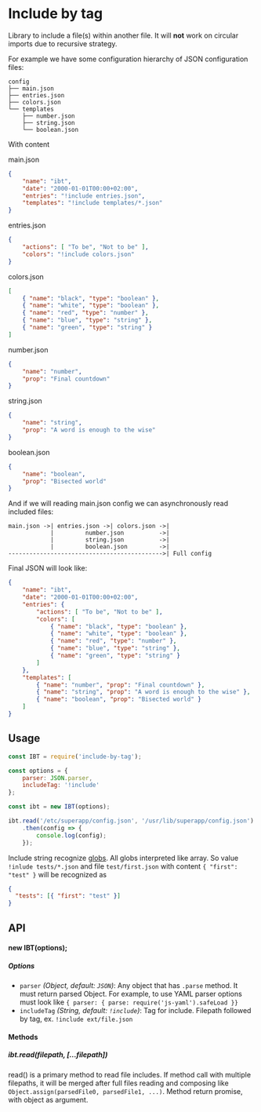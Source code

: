 # Include by tag
Library to include a file(s) within another file. It will **not** work on
circular imports due to recursive strategy.

For example we have some configuration hierarchy of JSON configuration files:
```
config
├── main.json
├── entries.json
├── colors.json
└── templates
    ├── number.json
    ├── string.json
    └── boolean.json
```
With content

main.json
```json
{
    "name": "ibt",
    "date": "2000-01-01T00:00+02:00",
    "entries": "!include entries.json",
    "templates": "!include templates/*.json"
}
```
entries.json
```json
{
    "actions": [ "To be", "Not to be" ],
    "colors": "!include colors.json"
}
```
colors.json
```json
[
    { "name": "black", "type": "boolean" },
    { "name": "white", "type": "boolean" },
    { "name": "red", "type": "number" },
    { "name": "blue", "type": "string" },
    { "name": "green", "type": "string" }
]
```
number.json
```json
{
    "name": "number",
    "prop": "Final countdown"
}
```
string.json
```json
{
    "name": "string",
    "prop": "A word is enough to the wise"
}
```
boolean.json
```json
{
    "name": "boolean",
    "prop": "Bisected world"
}
```

And if we will reading main.json config we can asynchronously read included
files:
```
main.json ->| entries.json ->| colors.json ->|
            |         number.json          ->|
            |         string.json          ->|
            |         boolean.json         ->|
-------------------------------------------->| Full config
```

Final JSON will look like:
```json
{
    "name": "ibt",
    "date": "2000-01-01T00:00+02:00",
    "entries": {
        "actions": [ "To be", "Not to be" ],
        "colors": [
            { "name": "black", "type": "boolean" },
            { "name": "white", "type": "boolean" },
            { "name": "red", "type": "number" },
            { "name": "blue", "type": "string" },
            { "name": "green", "type": "string" }
        ]
    },
    "templates": [
        { "name": "number", "prop": "Final countdown" },
        { "name": "string", "prop": "A word is enough to the wise" },
        { "name": "boolean", "prop": "Bisected world" }
    ]
}
```
## Usage

```javascript
const IBT = require('include-by-tag');

const options = {
    parser: JSON.parser,
    includeTag: '!include'
};

const ibt = new IBT(options);

ibt.read('/etc/superapp/config.json', '/usr/lib/superapp/config.json')
    .then(config => {
        console.log(config);
    });
```
Include string recognize [globs](https://www.npmjs.com/package/glob). All globs interpreted like array. So value `!inlude tests/*.json` and file `test/first.json` with content `{ "first": "test" }` will be recognized as
```json
{
  "tests": [{ "first": "test" }]
}
```
## API

#### new IBT(options);
##### Options
- `parser` *(Object, default: `JSON`)*: Any object that has `.parse` method. It
  must return parsed Object. For example, to use YAML parser options must look
  like `{ parser: { parse: require('js-yaml').safeLoad }}`
- `includeTag` *(String, default: `!include`)*: Tag for include. Filepath
  followed by tag, ex. `!include ext/file.json`

#### Methods
##### ibt.read(filepath, [...filepath])
read() is a primary method to read file includes. If method call with multiple
filepaths, it will be merged after full files reading and composing like `Object.assign(parsedFile0, parsedFile1,
...)`.
Method return promise, with object as argument.
